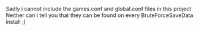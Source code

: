 Sadly i cannot include the games.conf and global.conf files in this project
Neither can i tell you that they can be found on every BruteForceSaveData install ;)